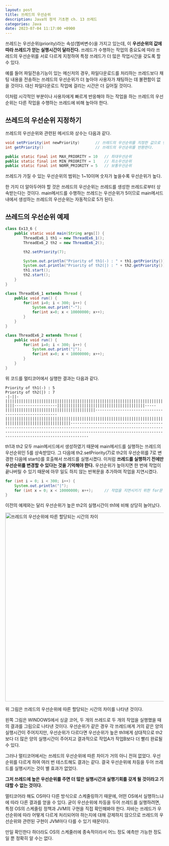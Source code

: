 ```yaml
---
layout: post
title: 쓰레드의 우선순위
description: Java의 정석 기초편 ch. 13 쓰레드
categories: Java
date: 2023-07-04 11:17:00 +0900
---
```

쓰레드는 우선순위(priority)라는 속성(멤버변수)을 가지고 있는데, 이 **우선순위의 값에 따라 쓰레드가 얻는 실행시간이 달라진다.** 쓰레드가 수행하는 작업의 중요도에 따라 쓰레드의 우선순위를 서로 다르게 지정하여 특정 쓰레드가 더 많은 작업시간을 갖도록 할 수 있다. 

예를 들어 파일전송기능이 있는 메신저의 경우, 파일다운로드를 처리하는 쓰레드보다 채팅 내용을 전송하는 쓰레드의 우선순위가 더 높아야 사용자가 채팅하는 데 불편함이 없을 것이다. 대신 파일다운로드 작업에 걸리는 시간은 더 길어질 것이다.

이처럼 시각적인 부분이나 사용자에게 빠르게 반응해야 하는 작업을 하는 쓰레드의 우선순위는 다른 작업을 수행하는 쓰레드에 비해 높아야 한다.


## 쓰레드의 우선순위 지정하기

쓰레드의 우선순위와 관련된 메서드와 상수는 다음과 같다.

```java
void setPriority(int newPriority)       // 쓰레드의 우선순위를 지정한 값으로 변경한다.
int getPriority()                       // 쓰레드의 우선순위를 반환한다.

public static final int MAX_PRIORITY = 10   // 최대우선순위
public static final int MIN_PRIORITY = 1    // 최소우선순위
public static final int NORM_PRIORITY = 5   // 보통우선순위
```

쓰레드가 가질 수 있는 우선순위의 범위는 1~10이며 숫자가 높을수록 우선순위가 높다.

한 가지 더 알아두어야 할 것은 쓰레드의 우선순위는 쓰레드를 생성한 쓰레드로부터 상속받는다는 것이다. main메서드를 수행하는 쓰레드는 우선순위가 5이므로 main메서드 내에서 생성하는 쓰레드의 우선순위는 자동적으로 5가 된다.


## 쓰레드의 우선순위 예제

```java
class Ex13_6 {
	public static void main(String args[]) {
		ThreadEx6_1 th1 = new ThreadEx6_1();
		ThreadEx6_2 th2 = new ThreadEx6_2();

		th2.setPriority(7);

		System.out.println("Priority of th1(-) : " + th1.getPriority());
		System.out.println("Priority of th2(|) : " + th2.getPriority());
		th1.start();
		th2.start();
	}
}

class ThreadEx6_1 extends Thread {
	public void run() {
		for(int i=0; i < 300; i++) {
			System.out.print("-");
			for(int x=0; x < 10000000; x++);
		}
	}
}

class ThreadEx6_2 extends Thread {
	public void run() {
		for(int i=0; i < 300; i++) {
			System.out.print("|");
			for(int x=0; x < 10000000; x++);
		}
	}
}
```

위 코드를 멀티코어에서 실행한 결과는 다음과 같다.

```
Priority of th1(-) : 5
Priority of th2(|) : 7
-|-||-|||||||||||||||||||||||||||||||||||||||||||||||||||||||||||||||||||||||||||||||-||||-------------------|||||||||||||||||||||||||||||||||||||||-----||||||||||||||||||||||||||||||||||||||||-----------------------------------------------------||||||||||||||||||||||||||||||||||||||||||||||||||||||||||||||||||||||||||||||||||||||||||||||||||||||||||-|||||||||||||||||||||||||||||--------------------------------------------------------------------------------------------------------------------------------------------------------------------------------------------------------------------------
```

th1과 th2 모두 main메서드에서 생성하였기 때문에 main메서드를 실행하는 쓰레드의 우선순위인 5를 상속받았다. 그 다음에 th2.setPriority(7)로 th2의 우선순위를 7로 변경한 다음에 start()를 호출해서 쓰레드를 실행시켰다. 이처럼 **쓰레드를 실행하기 전에만 우선순위를 변경할 수 있다는 것을 기억해야 한다.** 우선순위가 높아지면 한 번에 작업이 끝나버릴 수 있기 때문에 아무 일도 하지 않는 반복문을 추가하여 작업을 지연시켰다.

```java
for (int i = 0; i < 300; i++) {
    System.out.println("|");
    for (int x = 0; x < 10000000; x++);     // 작업을 지연시키기 위한 for문
}
```

이전의 예제와는 달리 우선순위가 높은 th2의 실행시간이 th1에 비해 상당히 늘어났다.

<img src="https://github.com/johnkdk609/johnkdk609.github.io/assets/88493727/9b62fc14-6fa9-409f-ab62-b9d0cfa045fe" width="600px" title="[자바의 정석 - 기초편] ch13-14~17 쓰레드의우선순위. 쓰레드 그룹" alt="쓰레드의 우선순위에 따른 할당되는 시간의 차이">

위 그림은 쓰레드의 우선순위에 따른 할당되는 시간의 차이를 나타낸 것이다.

왼쪽 그림은 WINDOWS에서 싱글 코어, 두 개의 쓰레드로 두 개의 작업을 실행했을 때의 결과를 그림으로 나타낸 것이다. 우선순위가 같은 경우 각 쓰레드에게 거의 같은 양의 실행시간이 주어지지만, 우선순위가 다르다면 우선순위가 높은 th1에게 상대적으로 th2보다 더 많은 양의 실행시간이 주어지고 결과적으로 작업A가 작업B보다 더 빨리 완료될 수 있다.

그러나 멀티코어에서는 쓰레드의 우선순위에 따른 차이가 거의 아니 전혀 없었다. 우선순위를 다르게 하여 여러 번 테스트해도 결과는 같다. 결국 우선순위에 차등을 두어 쓰레드를 실행시키는 것이 별 효과가 없었다. 

**그저 쓰레드에 높은 우선순위를 주면 더 많은 실행시간과 실행기회를 갖게 될 것이라고 기대할 수 없는 것이다.**

멀티코어라 해도 OS마다 다른 방식으로 스케줄링하기 때문에, 어떤 OS에서 실행하느냐에 따라 다른 결과를 얻을 수 있다. 굳이 우선순위에 차등을 두어 쓰레드를 실행하려면, 특정 OS의 스케줄링 정책과 JVM의 구현을 직접 확인해봐야 한다. 자바는 쓰레드가 우선순위에 따라 어떻게 다르게 처리되어야 하는지에 대해 강제하지 않으므로 쓰레드의 우선순위와 관련된 구현이 JVM마다 다를 수 있기 때문이다.

만일 확인한다 하더라도 OS의 스케줄러에 종속적이라서 어느 정도 예측만 가능한 정도일 뿐 정확히 알 수는 없다.